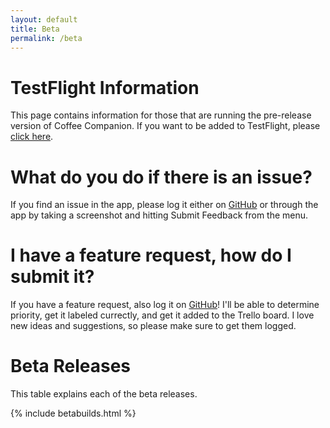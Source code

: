 ```yaml
---
layout: default
title: Beta
permalink: /beta
---
```


# TestFlight Information

This page contains information for those that are running the pre-release version of Coffee Companion. If you want to be added to TestFlight, please [click here](https://testflight.apple.com/join/KUcqx4Mp).

# What do you do if there is an issue?

If you find an issue in the app, please log it either on [GitHub](https://github.com/appsbymw/coffee-app/issues) or through the app by taking a screenshot and hitting Submit Feedback from the menu.

# I have a feature request, how do I submit it?

If you have a feature request, also log it on [GitHub](https://github.com/appsbymw/coffee-app/issues)! I'll be able to determine priority, get it labeled currectly, and get it added to the Trello board. I love new ideas and suggestions, so please make sure to get them logged.

# Beta Releases

This table explains each of the beta releases.

{% include betabuilds.html %}